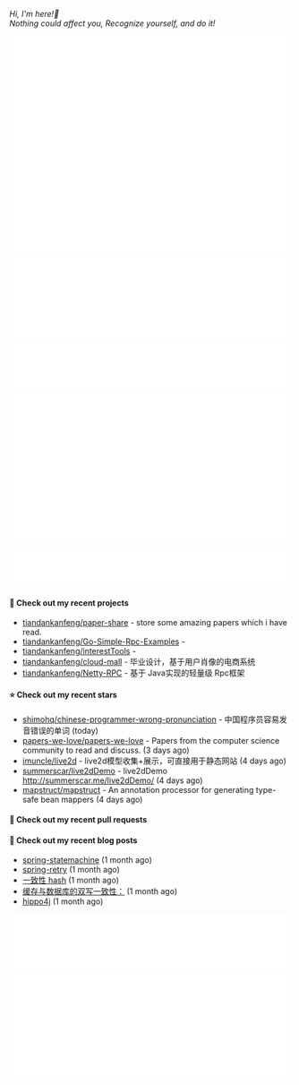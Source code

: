 _Hi, I'm here!👋_
<br>
_Nothing could affect you, Recognize yourself, and do it!_



![Metrics](/github-metrics.svg)
![Metrics](/metrics.plugin.languages.details.svg)
![Metrics](/metrics.plugin.languages.recent.svg)
![Metrics](/metrics.plugin.stars.svg)
![Metrics](/metrics.plugin.topics.svg)


















#### 🌱 Check out my recent projects

- [tiandankanfeng/paper-share](https://github.com/tiandankanfeng/paper-share) - store some amazing papers which i have read.
- [tiandankanfeng/Go-Simple-Rpc-Examples](https://github.com/tiandankanfeng/Go-Simple-Rpc-Examples) - 
- [tiandankanfeng/interestTools](https://github.com/tiandankanfeng/interestTools) - 
- [tiandankanfeng/cloud-mall](https://github.com/tiandankanfeng/cloud-mall) - 毕业设计，基于用户肖像的电商系统
- [tiandankanfeng/Netty-RPC](https://github.com/tiandankanfeng/Netty-RPC) - 基于 Java实现的轻量级 Rpc框架

#### ⭐ Check out my recent stars

- [shimohq/chinese-programmer-wrong-pronunciation](https://github.com/shimohq/chinese-programmer-wrong-pronunciation) - 中国程序员容易发音错误的单词 (today)
- [papers-we-love/papers-we-love](https://github.com/papers-we-love/papers-we-love) - Papers from the computer science community to read and discuss. (3 days ago)
- [imuncle/live2d](https://github.com/imuncle/live2d) - live2d模型收集&#43;展示，可直接用于静态网站 (4 days ago)
- [summerscar/live2dDemo](https://github.com/summerscar/live2dDemo) - live2dDemo http://summerscar.me/live2dDemo/ (4 days ago)
- [mapstruct/mapstruct](https://github.com/mapstruct/mapstruct) - An annotation processor for generating type-safe bean mappers (4 days ago)




#### 🔨 Check out my recent pull requests


#### 📜 Check out my recent blog posts
- [spring-statemachine](https://liangye-xo.xyz/?p=750) (1 month ago)
- [spring-retry](https://liangye-xo.xyz/?p=747) (1 month ago)
- [一致性 hash](https://liangye-xo.xyz/?p=746) (1 month ago)
- [缓存与数据库的双写一致性：](https://liangye-xo.xyz/?p=744) (1 month ago)
- [hippo4j](https://liangye-xo.xyz/?p=743) (1 month ago)

![Metrics](/metrics.plugin.achievements.svg)
![Metrics](/metrics.plugin.anilist.characters.svg)
